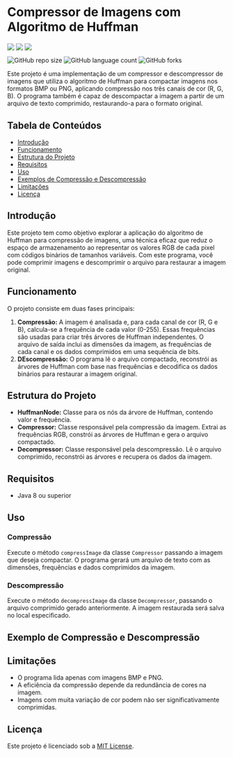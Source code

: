 # Compressor de Imagens com Algoritmo de Huffman

<div styler="display: inline_block" aling="center">
    <img align="center" src="https://img.shields.io/github/repo-size/DevBrenoSantos/compactEngine?style=for-the-badge">
    <img align="center" src="https://img.shields.io/github/languages/count/DevBrenoSantos/compactEngine?style=for-the-badge">
    <img align="center" src="https://img.shields.io/github/forks/DevBrenoSantos/compactEngine?style=for-the-badge">
</div>

![GitHub repo size](https://img.shields.io/github/repo-size/DevBrenoSantos/compactEngine?style=for-the-badge)
![GitHub language count](https://img.shields.io/github/languages/count/DevBrenoSantos/compactEngine?style=for-the-badge)
![GitHub forks](https://img.shields.io/github/forks/DevBrenoSantos/compactEngine?style=for-the-badge)

Este projeto é uma implementação de um compressor e descompressor de imagens que utiliza o algoritmo de Huffman para compactar imagens nos formatos BMP ou PNG, aplicando compressão nos três canais de cor (R, G, B). O programa também é capaz de descompactar a imagem a partir de um arquivo de texto comprimido, restaurando-a para o formato original.

## Tabela de Conteúdos

- [Introdução](/README.md#introdução)
- [Funcionamento](/README.md#funcionamento)
- [Estrutura do Projeto](/README.md#estrutura-do-projeto)
- [Requisitos](/README.md#requisitos)
- [Uso](/README.md#uso)
- [Exemplos de Compressão e Descompressão](/README.md#exemplo-de-compressão-e-descompressão)
- [Limitações](/README.md#limitações)
- [Licença](/README.md#licença)

## Introdução

Este projeto tem como objetivo explorar a aplicação do algoritmo de Huffman para compressão de imagens, uma técnica eficaz que reduz o espaço de armazenamento ao representar os valores RGB de cada pixel com códigos binários de tamanhos variáveis. Com este programa, você pode comprimir imagens e descomprimir o arquivo para restaurar a imagem original.

## Funcionamento

O projeto consiste em duas fases principais:

1. **Compressão:** A imagem é analisada e, para cada canal de cor (R, G e B), calcula-se a frequência de cada valor (0-255). Essas frequências são usadas para criar três árvores de Huffman independentes. O arquivo de saída inclui as dimensões da imagem, as frequências de cada canal e os dados comprimidos em uma sequência de bits.
2. **DEscompressão:** O programa lê o arquivo compactado, reconstrói as árvores de Huffman com base nas frequências e decodifica os dados binários para restaurar a imagem original.

## Estrutura do Projeto

- **HuffmanNode:** Classe para os nós da árvore de Huffman, contendo valor e frequência.
- **Compressor:** Classe responsável pela compressão da imagem. Extrai as frequências RGB, constrói as árvores de Huffman e gera o arquivo compactado.
- **Decompressor:** Classe responsável pela descompressão. Lê o arquivo comprimido, reconstrói as árvores e recupera os dados da imagem.

## Requisitos

- Java 8 ou superior

## Uso

### Compressão

Execute o método ```compressImage``` da classe ```Compressor``` passando a imagem que deseja compactar. O programa gerará um arquivo de texto com as dimensões, frequências e dados comprimidos da imagem.

### Descompressão

Execute o método ```decompressImage``` da classe ```Decompressor```, passando o arquivo comprimido gerado anteriormente. A imagem restaurada será salva no local especificado.

## Exemplo de Compressão e Descompressão

## Limitações

- O programa lida apenas com imagens BMP e PNG.
- A eficiência da compressão depende da redundância de cores na imagem.
- Imagens com muita variação de cor podem não ser significativamente comprimidas.
  
## Licença

Este projeto é licenciado sob a [MIT License](/LICENSE.txt).
